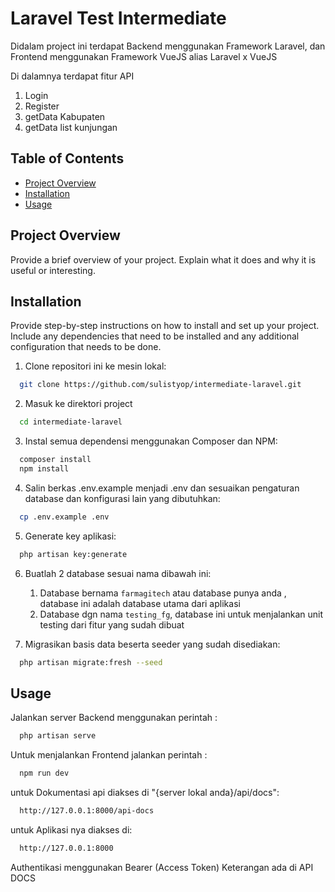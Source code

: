 # Laravel Test Intermediate

Didalam project ini terdapat Backend menggunakan Framework 
Laravel, dan Frontend menggunakan Framework VueJS alias Laravel x VueJS

Di dalamnya terdapat fitur API 
1. Login
2. Register
3. getData Kabupaten
4. getData list kunjungan

## Table of Contents

- [Project Overview](#project-overview)
- [Installation](#installation)
- [Usage](#usage)


## Project Overview

Provide a brief overview of your project. Explain what it does and why it is useful or interesting.

## Installation

Provide step-by-step instructions on how to install and set up your project. Include any dependencies that need to be installed and any additional configuration that needs to be done.

1. Clone repositori ini ke mesin lokal:
 ```bash
   git clone https://github.com/sulistyop/intermediate-laravel.git
```
2. Masuk ke direktori project
 ```bash
   cd intermediate-laravel
```
3. Instal semua dependensi menggunakan Composer dan NPM:
```bash
  composer install
  npm install
```
4. Salin berkas .env.example menjadi .env dan sesuaikan pengaturan database dan konfigurasi lain yang dibutuhkan:
    
```bash
  cp .env.example .env
```

5. Generate key aplikasi:
```bash
  php artisan key:generate
```
6. Buatlah 2 database sesuai nama dibawah ini:

    1. Database bernama `farmagitech` atau database punya anda , database ini adalah database utama dari aplikasi
    2. Database dgn nama `testing_fg`, database ini untuk menjalankan unit testing dari fitur yang sudah dibuat


7. Migrasikan basis data beserta seeder yang sudah disediakan:
```bash
  php artisan migrate:fresh --seed
```


## Usage

Jalankan server Backend menggunakan perintah :

```bash
  php artisan serve
```
Untuk menjalankan Frontend jalankan perintah :
```bash
  npm run dev
```

untuk Dokumentasi api diakses di "{server lokal anda}/api/docs":
```bash
  http://127.0.0.1:8000/api-docs
```

untuk Aplikasi nya diakses di:
```bash
  http://127.0.0.1:8000
```


Authentikasi menggunakan Bearer (Access Token) Keterangan ada di API DOCS
